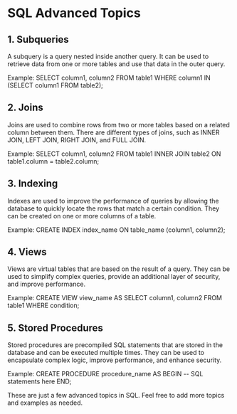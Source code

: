 # SQL Advanced Topics

## 1. Subqueries
A subquery is a query nested inside another query. It can be used to retrieve data from one or more tables and use that data in the outer query.

Example:
SELECT column1, column2
FROM table1
WHERE column1 IN (SELECT column1 FROM table2);

## 2. Joins
Joins are used to combine rows from two or more tables based on a related column between them. There are different types of joins, such as INNER JOIN, LEFT JOIN, RIGHT JOIN, and FULL JOIN.

Example:
SELECT column1, column2
FROM table1
INNER JOIN table2 ON table1.column = table2.column;

## 3. Indexing
Indexes are used to improve the performance of queries by allowing the database to quickly locate the rows that match a certain condition. They can be created on one or more columns of a table.

Example:
CREATE INDEX index_name ON table_name (column1, column2);

## 4. Views
Views are virtual tables that are based on the result of a query. They can be used to simplify complex queries, provide an additional layer of security, and improve performance.

Example:
CREATE VIEW view_name AS
SELECT column1, column2
FROM table1
WHERE condition;

## 5. Stored Procedures
Stored procedures are precompiled SQL statements that are stored in the database and can be executed multiple times. They can be used to encapsulate complex logic, improve performance, and enhance security.

Example:
CREATE PROCEDURE procedure_name
AS
BEGIN
    -- SQL statements here
END;

These are just a few advanced topics in SQL. Feel free to add more topics and examples as needed.